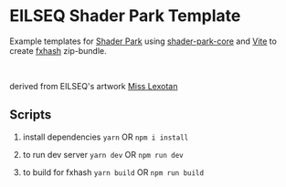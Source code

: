 # EILSEQ Shader Park Template

Example templates for [Shader Park](https://shaderpark.netlify.com/) using [shader-park-core](https://github.com/shader-park/shader-park-core) and [Vite](https://vitejs.dev) to create [fxhash](https://www.fxhash.xyz) zip-bundle.

<br/>

derived from EILSEQ's artwork [Miss Lexotan](https://www.fxhash.xyz/generative/24475)

## Scripts

1. install dependencies
   `yarn` OR `npm i install`

2. to run dev server
   `yarn dev` OR `npm run dev`

3. to build for fxhash
   `yarn build` OR `npm run build`
